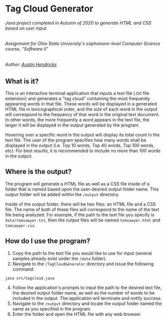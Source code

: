 # Tag Cloud Generator
###### Java project completed in Autumn of 2020 to generate HTML and CSS based on user input.
###### Assignment for Ohio State University's sophomore-level Computer Science course, "Software II"
###### Author: [Austin Hendricks](https://github.com/austin-hendricks)

## What is it?

This is an interactive terminal application that inputs a text file (.txt file extension) and generates 
a "tag cloud" containing the most frequently appearing words in that file. These words will be displayed 
in a generated HTML file in lexicographical order, and the size of each word in the output will 
correspond to the frequency of that word in the original text document. In other words, the more frequently 
a word appears in the text file, the larger it will be displayed in the output generated by the program.

Hovering over a specific word in the output will display its total count in the text file.
The user of the program specifies how many words shall be displayed in the output (i.e. Top 10 words, Top 40 words, 
Top 100 words, etc). For best results, it is recommended to include no more than 100 words in the output.

## Where is the output?

The program will generate a HTML file as well as a CSS file inside of a folder that is named based upon 
the user-desired output folder name. This output folder will be added within the `/output` directory.

Inside of the output folder, there will be two files: an HTML file and a CSS file. The name of both of these 
files will correspond to the name of the text file being analyzed. For example, if the path to the text file 
you specify is `data/tomsawyer.txt`, then the output files will be named `tomsawyer.html` and `tomsawyer.css`.

## How do I use the program?

1. Copy the path to the text file you would like to use for input (several samples already exist under the `/data` folder).
2. Navigate to the `/TagCloudGenerator` directory and issue the following command: 
```
java src/tagcloud.java
```
4. Follow the application's prompts to input the path to the desired text file, the desired output folder name, 
as well as the number of words to be included in the output. The application will terminate and notify success.
4. Navigate to the `/output` directory and locate the output folder named the same as you specified in the program.
5. Enter the folder and open the HTML file with any web browser.
